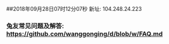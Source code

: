 ##2018年09月28日07时12分07秒 新址: 104.248.24.223
### 兔友常见问题及解答: https://github.com/wanggonging/d/blob/w/FAQ.md
